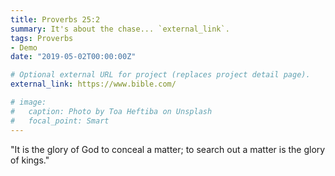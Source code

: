 ```yaml
---
title: Proverbs 25:2
summary: It's about the chase... `external_link`.
tags: Proverbs
- Demo
date: "2019-05-02T00:00:00Z"

# Optional external URL for project (replaces project detail page).
external_link: https://www.bible.com/

# image:
#   caption: Photo by Toa Heftiba on Unsplash
#   focal_point: Smart
---
```


"It is the glory of God to conceal a matter; to search out a matter is the glory of kings."